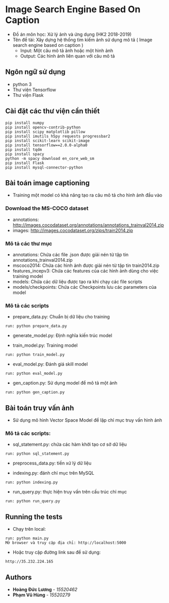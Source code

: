 # Image Search Engine Based On Caption
- Đồ án môn học: Xử lý ảnh và ứng dụng (HK2 2018-2019)
- Tên đề tài: Xây dựng hệ thống tìm kiếm ảnh sử dụng mô tả ( Image search engine based on caption )
  + Input: Một câu mô tả ảnh hoặc một hình ảnh
  + Output: Các hình ảnh liên quan với câu mô tả
  
## Ngôn ngữ sử dụng
- python 3
- Thư viện Tensorflow
- Thư viện Flask

## Cài đặt các thư viện cần thiết
```
pip install numpy
pip install opencv-contrib-python
pip install scipy matplotlib pillow
pip install imutils h5py requests progressbar2
pip install scikit-learn scikit-image
pip install tensorflow==2.0.0-alpha0
pip install tqdm
pip install spacy
python -m spacy download en_core_web_sm
pip install Flask
pip install mysql-connector-python
```

## Bài toán image captioning
- Training một model có khả năng tạo ra câu mô tả cho hình ảnh đầu vào

### Download the MS-COCO dataset
- annotations: http://images.cocodataset.org/annotations/annotations_trainval2014.zip 
- images: http://images.cocodataset.org/zips/train2014.zip

### Mô tả các thư mục
- annotations: Chứa các file .json được giải nén từ tập tin annotations_trainval2014.zip
- mscoco2014: Chứa các hình ảnh được giải nén từ tập tin train2014.zip
- features_incepv3: Chứa các features của các hình ảnh dùng cho việc training model
- models: Chứa các dữ liệu được tạo ra khi chạy các file scripts
- models/checkpoints: Chứa các Checkpoints lưu các parameters của model

### Mô tả các scripts
- prepare_data.py: Chuẩn bị dữ liệu cho training 
```
run: python prepare_data.py
```

- generate_model.py: Định nghĩa kiến trúc model

- train_model.py: Training model 
```
run: python train_model.py
```

- eval_model.py: Đánh giá skill model 
```
run: python eval_model.py
```

- gen_caption.py: Sử dụng model để mô tả một ảnh 
```
run: python gen_caption.py
```

## Bài toán truy vấn ảnh
- Sử dụng mô hình Vector Space Model để lập chỉ mục truy vấn hình ảnh
### Mô tả các scripts:
-	sql_statement.py: chứa các hàm khởi tạo cơ sở dữ liệu
```
run: python sql_statement.py
```

-	preprocess_data.py: tiền xử lý dữ liệu

-	indexing.py: đánh chỉ mục trên MySQL
```
run: python indexing.py
```

-	run_query.py: thực hiện truy vấn trên cấu trúc chỉ mục
```
run: python run_query.py
```

## Running the tests

- Chạy trên local:
```
run: python main.py
Mở browser và truy cập địa chỉ: http://localhost:5000
```

- Hoặc truy cập đường link sau để sử dụng:
```
http://35.232.224.165
```
## Authors

* **Hoàng Đức Lương** - *15520462*
* **Phạm Vũ Hùng** - *15520279*
